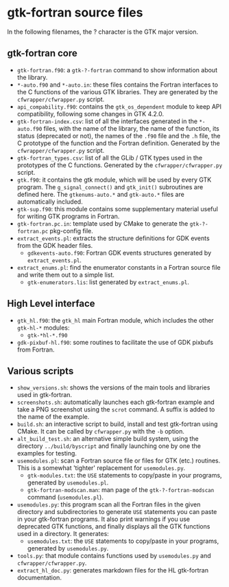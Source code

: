 # gtk-fortran source files

In the following filenames, the ? character is the GTK major version.

## gtk-fortran core

- `gtk-fortran.f90`: a `gtk-?-fortran` command to show information about the library.
- `*-auto.f90` and `*-auto.in`: these files contains the Fortran interfaces to the C functions of the various GTK libraries. They are generated by the `cfwrapper/cfwrapper.py` script.
- `api_compability.f90`: contains the `gtk_os_dependent` module to keep API compatibility, following some changes in GTK 4.2.0.
- `gtk-fortran-index.csv`: list of all the interfaces generated in the `*-auto.f90` files, with the name of the library, the name of the function, its status (deprecated or not), the names of the `.f90` file and the `.h` file, the C prototype of the function and the Fortran definition. Generated by the `cfwrapper/cfwrapper.py` script.
- `gtk-fortran_types.csv`: list of all the GLib / GTK types used in the prototypes of the C functions. Generated by the `cfwrapper/cfwrapper.py` script.
- `gtk.f90`: it contains the gtk module, which will be used by every GTK program. The `g_signal_connect()` and `gtk_init()` subroutines are defined here. The `gtkenums-auto.*` and `gtk-auto.*` files are automatically included.
- `gtk-sup.f90`: this module contains some supplementary material useful for writing GTK programs in Fortran.
- `gtk-fortran.pc.in`: template used by CMake to generate the `gtk-?-fortran.pc` pkg-config file.
- `extract_events.pl`: extracts the structure definitions for GDK events from the GDK header files.
  - `gdkevents-auto.f90`: Fortran GDK events structures generated by `extract_events.pl`.
- `extract_enums.pl`: find the enumerator constants in a Fortran source file and write them out to a simple list.
  - `gtk-enumerators.lis`: list generated by `extract_enums.pl`.

## High Level interface

- `gtk_hl.f90`: the `gtk_hl` main Fortran module, which includes the other `gtk-hl-*` modules:
  - `gtk-*hl-*.f90`
- `gdk-pixbuf-hl.f90`: some routines to facilitate the use of GDK pixbufs from Fortran.

## Various scripts

- `show_versions.sh`: shows the versions of the main tools and libraries used in gtk-fortran.
- `screenshots.sh`: automatically launches each gtk-fortran example and take a PNG screenshot using the `scrot` command. A suffix is added to the name of the example.
- `build.sh`: an interactive script to build, install and test gtk-fortran using CMake. It can be called by `cfwrapper.py` with the `-b` option.
- `alt_build_test.sh`: an alternative simple build system, using the directory `../build/byscript` and finally launching one by one the examples for testing.
- `usemodules.pl`: scan a Fortran source file or files for GTK (etc.) routines. This is a somewhat 'tighter' replacement for `usemodules.py`.
  - `gtk-modules.txt`: the `USE` statements to copy/paste in your programs, generated by `usemodules.pl`.
  - `gtk-fortran-modscan.man`: man page of the `gtk-?-fortran-modscan` command (`usemodules.pl`).
- `usemodules.py`: this program scan all the Fortran files in the given directory and subdirectories to generate `USE` statements you can paste in your gtk-fortran programs. It also print warnings if you use deprecated GTK functions, and finally displays all the GTK functions used in a directory. It generates:
  - `usemodules.txt`: the `USE` statements to copy/paste in your programs, generated by `usemodules.py`.
- `tools.py`: that module contains functions used by `usemodules.py` and `cfwrapper/cfwrapper.py`.
- `extract_hl_doc.py`: generates markdown files for the HL gtk-fortran documentation.

